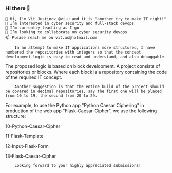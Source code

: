 ### Hi there 👋

<!--
**vi-u/vi-u** is a ✨ _special_ ✨ repository because its `README.md` (this file) appears on your GitHub profile.

Here are some ideas to get you started:

- 🔭 I’m currently working on ...
- 🌱 I’m currently learning ...
- 👯 I’m looking to collaborate on ...
- 🤔 I’m looking for help with ...
- 💬 Ask me about ...
- 📫 How to reach me: ...
- 😄 Pronouns: ...
- ⚡ Fun fact: ...
-->


    👋 Hi, I'm Vit Justinov @vi-u and it is "another try to make IT right!"
    👀 I’m interested in cyber security and full-stack devops
    🌱 I’m currently teaching as I go
    💞️ I’m looking to collaborate on cyber security devops
    📫 Please reach me on vit.us@hotmail.com

        In an attempt to make IT applications more structured, I have numbered the repositories with integers so that the concept development logic is easy to read and understand, and also debuggable.

The proposed logic is based on block development. A project consists of repositories or blocks. Where each block is a repository containing the code of the required IT concept.

        Another suggestion is that the entire build of the project should be covered in decimal repositories, say the first one will be placed from 10 to 19, the second from 20 to 29.

For example, to use the Python app "Python Caesar Ciphering" in production of the web app "Flask-Caesar-Cipher", we use the following structure:

10-Python-Caesar-Cipher

11-Flask-Template

12-Input-Flask-Form

13-Flask-Caesar-Cipher

        Looking forward to your highly appreciated submissions!

